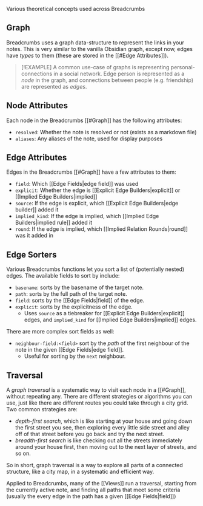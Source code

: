 Various theoretical concepts used across Breadcrumbs

## Graph

Breadcrumbs uses a graph data-structure to represent the links in your notes. This is very similar to the vanilla Obsidian graph, except now, edges have _types_ to them (these are stored in the [[#Edge Attributes]]).

> [!EXAMPLE]
> A common use-case of graphs is representing personal-connections in a social network. Edge person is represented as a _node_ in the graph, and connections between people (e.g. friendship) are represented as _edges_.

## Node Attributes

Each node in the Breadcrumbs [[#Graph]] has the following attributes:

- `resolved`: Whether the note is resolved or not (exists as a markdown file)
- `aliases`: Any aliases of the note, used for display purposes

## Edge Attributes

Edges in the Breadcrumbs [[#Graph]] have a few attributes to them:

- `field`: Which [[Edge Fields|edge field]] was used
- `explicit`: Whether the edge is [[Explicit Edge Builders|explicit]] or [[Implied Edge Builders|implied]]
- `source`: If the edge is explicit, which [[Explicit Edge Builders|edge builder]] added it
- `implied_kind`: If the edge is implied, which [[Implied Edge Builders|implied rule]] added it
- `round`: If the edge is implied, which [[Implied Relation Rounds|round]] was it added in

## Edge Sorters

Various Breadcrumbs functions let you sort a list of (potentially nested) edges. The available fields to sort by include:

- `basename`: sorts by the basename of the target note.
- `path`: sorts by the full path of the target note.
- `field`: sorts by the [[Edge Fields|field]] of the edge.
- `explicit`: sorts by the explicitness of the edge.
  - Uses `source` as a tiebreaker for [[Explicit Edge Builders|explicit]] edges, and `implied_kind` for [[Implied Edge Builders|implied]] edges.

There are more complex sort fields as well:

- `neighbour-field:<field>` sort by the _path_ of the first neighbour of the note in the given [[Edge Fields|edge field]].
  - Useful for sorting by the `next` neighbour.

## Traversal

A _graph traversal_ is a systematic way to visit each node in a [[#Graph]], without repeating any. There are different strategies or algorithms you can use, just like there are different routes you could take through a city grid. Two common strategies are:

- _depth-first search_, which is like starting at your house and going down the first street you see, then exploring every little side street and alley off of that street before you go back and try the next street.
- _breadth-first search_ is like checking out all the streets immediately around your house first, then moving out to the next layer of streets, and so on.

So in short, graph traversal is a way to explore all parts of a connected structure, like a city map, in a systematic and efficient way.

Applied to Breadcrumbs, many of the [[Views]] run a traversal, starting from the currently active note, and finding all paths that meet some criteria (usually the every edge in the path has a given [[Edge Fields|field]])

